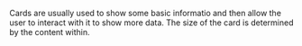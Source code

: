 Cards are usually used to show some basic informatio and then allow the user to
interact with it to show more data. The size of the card is determined by the
content within.
